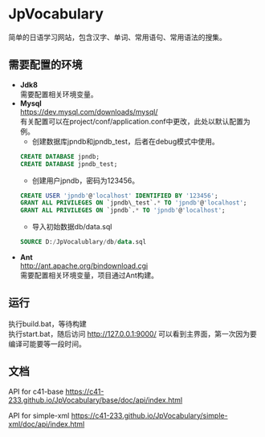 # JpVocabulary
简单的日语学习网站，包含汉字、单词、常用语句、常用语法的搜集。

## 需要配置的环境
* **Jdk8**  
	需要配置相关环境变量。
* **Mysql**  
	https://dev.mysql.com/downloads/mysql/  
	有关配置可以在project/conf/application.conf中更改，此处以默认配置为例。  
	* 创建数据库jpndb和jpndb_test，后者在debug模式中使用。  
	```SQL
	CREATE DATABASE jpndb;  
	CREATE DATABASE jpndb_test;  
	```
	* 创建用户jpndb，密码为123456。
	```SQL
	CREATE USER 'jpndb'@'localhost' IDENTIFIED BY '123456';
	GRANT ALL PRIVILEGES ON `jpndb\_test`.* TO 'jpndb'@'localhost';
	GRANT ALL PRIVILEGES ON `jpndb`.* TO 'jpndb'@'localhost';
	```
	* 导入初始数据db/data.sql  
	```SQL
	SOURCE D:/JpVocalublary/db/data.sql
	```
* **Ant**  
	http://ant.apache.org/bindownload.cgi  
	需要配置相关环境变量，项目通过Ant构建。

## 运行
执行build.bat，等待构建  
执行start.bat，随后访问 http://127.0.0.1:9000/ 可以看到主界面，第一次因为要编译可能要等一段时间。
  
## 文档
API for c41-base https://c41-233.github.io/JpVocabulary/base/doc/api/index.html

API for simple-xml https://c41-233.github.io/JpVocabulary/simple-xml/doc/api/index.html
